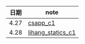 |  日期   | note  |
|  ----  | ----  |
| 4.27  | [csapp_c1](.\CSAPP_learn_base\chapter1\readme.md) |
| 4.28  | [lihang_statics_c1](.\General\lihang-statistics\chapter1_general\readme.md) |